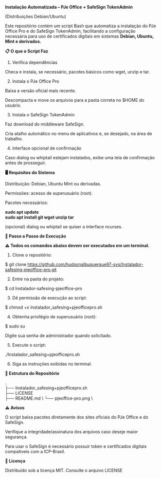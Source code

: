 **Instalação Automatizada – PJe Office + SafeSign TokenAdmin**

(Distribuições Debian/Ubuntu)

Este repositório contém um script Bash que automatiza a instalação do PJe Office Pro e do SafeSign TokenAdmin, facilitando a configuração necessária para uso de certificados digitais em sistemas **Debian, Ubuntu, Mint e derivados.**

**📋 O que o Script Faz**

1. Verifica dependências

Checa e instala, se necessário, pacotes básicos como wget, unzip e tar.

2. Instala o PJe Office Pro

Baixa a versão oficial mais recente.

Descompacta e move os arquivos para a pasta correta no $HOME do usuário.

3. Instala o SafeSign TokenAdmin

Faz download do middleware SafeSign.

Cria atalho automático no menu de aplicativos e, se desejado, na área de trabalho.

4. Interface opcional de confirmação

Caso dialog ou whiptail estejam instalados, exibe uma tela de confirmação antes de prosseguir.

**🖥️ Requisitos do Sistema**

Distribuição: Debian, Ubuntu Mint ou derivadas.

Permissões: acesso de superusuário (root).

Pacotes necessários:

**sudo apt update** \
**sudo apt install git wget unzip tar**

(opcional) dialog ou whiptail se quiser a interface ncurses.

**🚀 Passo a Passo de Execução**

**⚠️ Todos os comandos abaixo devem ser executados em um terminal.**

1. Clone o repositório:

$ git clone https://github.com/hudsonalbuquerque97-sys/Instalador-safesing-pjeoffice-pro.git

2. Entre na pasta do projeto:

$ cd Instalador-safesing-pjeoffice-pro

3. Dê permissão de execução ao script:

$ chmod +x Instalador_safesing+pjeofficepro.sh

4. Obtenha privilégio de superusuário (root):

$ sudo su

Digite sua senha de administrador quando solicitado.

5. Execute o script:

./Instalador_safesing+pjeofficepro.sh

6. Siga as instruções exibidas no terminal.

**🧩 Estrutura do Repositório**

. \
├── Instalador_safesing+pjeofficepro.sh \
├── LICENSE \
├── README.md  \ 
└── pjeoffice-pro.png \        

**⚠️ Avisos**

O script baixa pacotes diretamente dos sites oficiais do PJe Office e do SafeSign.

Verifique a integridade/assinatura dos arquivos caso deseje maior segurança.

Para usar o SafeSign é necessário possuir token e certificados digitais compatíveis com a ICP-Brasil.

**📄 Licença**

Distribuído sob a licença MIT. Consulte o arquivo LICENSE




